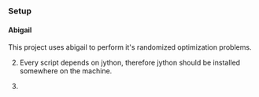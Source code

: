 ### Setup

#### Abigail

This project uses abigail to perform it's randomized optimization problems. 

2) Every script depends on jython, therefore jython should be installed somewhere on the machine.

3) 